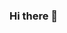 ### Hi there 👋

<!--
**cesarm1987/cesarm1987** is a ✨ _special_ ✨ repository because its `README.md` (this file) appears on your GitHub profile.

I help developers reach their goals with my training and mentoring.

#### Where to find me

- [Twitter] (https:https://twitter.com/CesarMAlpizar)
- [Youtube] (https://www.youtube.com/channel/UCHDTrUKJVWlde547XN8UTRw)
